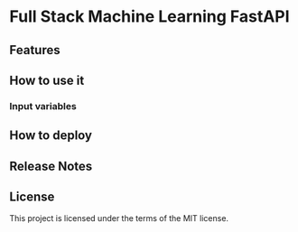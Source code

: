 # Full Stack Machine Learning FastAPI



## Features



## How to use it


### Input variables


## How to deploy


## Release Notes


## License

This project is licensed under the terms of the MIT license.
